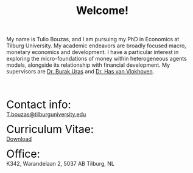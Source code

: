  <!-- HOME CONTENTS -->

 <!-- Styling -->
<style> 
a {
    color: var(--link-color);
}

em { 
    font-size: 28px; font-style: normal; font-family: var(--title-font) ;
    color: black; 
} 

h1,h2,h3,h4,h5.h6 {
    font-style: normal; font-family: var(--title-font) ;
    color: black;
}

</style>

<!-- Actual text-->
<div style="text-align: center;"> <h1>Welcome!</h1> </div>

</br>

My name is Tulio Bouzas, and I am pursuing my PhD in Economics at Tilburg University. My academic endeavors are broadly focused macro, monetary economics and development. I have a particular interest in exploring the micro-foundations of money within heterogeneous agents models, alongside its relationship with financial development. My supervisors are <a href="https://sites.google.com/site/burakruras/home?authuser=0">Dr. Burak Uras</a> and
<a href="https://sites.google.com/site/hasvanvlokhoven/" >Dr. Has van Vlokhoven</a>.

<br /><br />

<p> <span> <em>Contact info:</em> </span> <br />  <a href="mailto:t.bouzas@tilburguniversity.edu">T.bouzas@tilburguniversity.edu </a> </p>
<p> <span> <em>Curriculum Vitae:</em> </span> <br /> <a href="/files/">Download</a> </p>
<p> <span> <em>Office:</em> </span> <br /> K342, Warandelaan 2, 5037 AB Tilburg, NL </p>
